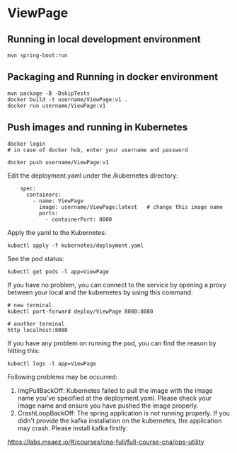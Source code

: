 # ViewPage

## Running in local development environment

```
mvn spring-boot:run
```

## Packaging and Running in docker environment

```
mvn package -B -DskipTests
docker build -t username/ViewPage:v1 .
docker run username/ViewPage:v1
```

## Push images and running in Kubernetes

```
docker login 
# in case of docker hub, enter your username and password

docker push username/ViewPage:v1
```

Edit the deployment.yaml under the /kubernetes directory:
```
    spec:
      containers:
        - name: ViewPage
          image: username/ViewPage:latest   # change this image name
          ports:
            - containerPort: 8080

```

Apply the yaml to the Kubernetes:
```
kubectl apply -f kubernetes/deployment.yaml
```

See the pod status:
```
kubectl get pods -l app=ViewPage
```

If you have no problem, you can connect to the service by opening a proxy between your local and the kubernetes by using this command:
```
# new terminal
kubectl port-forward deploy/ViewPage 8080:8080

# another terminal
http localhost:8080
```

If you have any problem on running the pod, you can find the reason by hitting this:
```
kubectl logs -l app=ViewPage
```

Following problems may be occurred:

1. ImgPullBackOff:  Kubernetes failed to pull the image with the image name you've specified at the deployment.yaml. Please check your image name and ensure you have pushed the image properly.
1. CrashLoopBackOff: The spring application is not running properly. If you didn't provide the kafka installation on the kubernetes, the application may crash. Please install kafka firstly:

https://labs.msaez.io/#/courses/cna-full/full-course-cna/ops-utility

